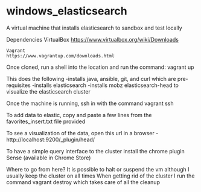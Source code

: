 # windows_elasticsearch

A virtual machine that installs elasticsearch to sandbox and test locally

Dependencies
	VirtualBox 
	https://www.virtualbox.org/wiki/Downloads

	Vagrant 
	https://www.vagrantup.com/downloads.html

Once cloned, run a shell into the location and run the command:
	vagrant up

This does the following
	-installs java, ansible, git, and curl which are pre-requisites
	-installs elasticsearch
	-installs mobz elasticsearch-head to visualize the elasticsearch cluster

Once the machine is running, ssh in with the command
	vagrant ssh

To add data to elastic, copy and paste a few lines from the favorites_insert.txt file provided

To see a visualization of the data, open this url in a browser
	- http://localhost:9200/_plugin/head/

To have a simple query interface to the cluster install the chrome plugin Sense (available in Chrome Store)

Where to go from here?
	It is possible to halt or suspend the vm although I usually keep the cluster on all times
	When getting rid of the cluster I run the command vagrant destroy which takes care of all the cleanup